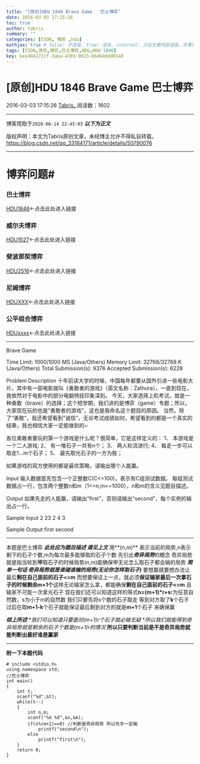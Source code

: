 ```yaml
---
title: "[原创]HDU 1846 Brave Game   巴士博弈"
date: 2016-03-03 17:15:26
toc: true
author: tabris
summary: ""
categories: [CSDN, 博弈 ,hdu]
mathjax: true # false: 不渲染, true: 渲染, internal: 只在文章内部渲染，文章列表中不渲染
tags: [CSDN,游戏,博弈,巴士博弈,HDU,HDU-1846]
key: key4042711f-2aba-4103-9d23-b6d648dd0140
---
```


# [原创]HDU 1846 Brave Game   巴士博弈

2016-03-03 17:15:26  [Tabris_](https://me.csdn.net/qq_33184171) 阅读数：1602

---

博客爬取于`2020-06-14 22:45:03`
***以下为正文***

版权声明：本文为Tabris原创文章，未经博主允许不得私自转载。
https://blog.csdn.net/qq_33184171/article/details/50790076

<!-- more -->

---


# 博弈问题#

### 巴士博弈
[HDU1846](http://blog.csdn.net/qq_33184171/article/details/50790076)<-点击此处进入链接
### 威尔夫博弈
[HDU1527](http://blog.csdn.net/qq_33184171/article/details/50790140)<-点击此处进入链接
### 斐波那契博弈
[HDU2516](http://acm.hdu.edu.cn/showproblem.php?pid=2516)<-点击此处进入链接
### 尼姆博弈
 [HDUXXX](http://blog.csdn.net/qq_33184171/article/details/50813592)<-点击此处进入链接
### 公平组合博弈
[HDUxxxx](asdfasd)<-点击此处进入链接

 
--------
Brave Game

Time Limit: 1000/1000 MS (Java/Others)    Memory Limit: 32768/32768 K (Java/Others)
Total Submission(s): 9376    Accepted Submission(s): 6228


Problem Description
十年前读大学的时候，中国每年都要从国外引进一些电影大片，其中有一部电影就叫《勇敢者的游戏》（英文名称：Zathura），一直到现在，我依然对于电影中的部分电脑特技印象深刻。
今天，大家选择上机考试，就是一种勇敢（brave）的选择；这个短学期，我们讲的是博弈（game）专题；所以，大家现在玩的也是“勇敢者的游戏”，这也是我命名这个题目的原因。
当然，除了“勇敢”，我还希望看到“诚信”，无论考试成绩如何，希望看到的都是一个真实的结果，我也相信大家一定能做到的~

各位勇敢者要玩的第一个游戏是什么呢？很简单，它是这样定义的：
1、  本游戏是一个二人游戏;
2、  有一堆石子一共有n个；
3、  两人轮流进行;
4、  每走一步可以取走1…m个石子；
5、  最先取光石子的一方为胜；

如果游戏的双方使用的都是最优策略，请输出哪个人能赢。
 

Input
输入数据首先包含一个正整数C(C<=100)，表示有C组测试数据。
每组测试数据占一行，包含两个整数n和m（1<=n,m<=1000），n和m的含义见题目描述。
 

Output
如果先走的人能赢，请输出“first”，否则请输出“second”，每个实例的输出占一行。
 

Sample Input
2
23 2
4 3
 

Sample Output
first
second

-------
本题是巴士博弈
***此处应为题目描述 请见上文***
用**(n,m)** 表示当前的局势,n表示剩下的石子个数,m为每次最多能够取的石子个数
先引出***奇异局势***的概念
奇异局势就是指当轮到**甲**取石子的时候局势(n,m)能确保甲无论怎么取石子都会输的局势
***简单一句话 奇异局势就是谁碰谁输的局势(无论你怎样取石子)***
要想赢就要想办法让最后**剩在自己面前的石子<=m**
而想要保证上一点，就必须**保证输家最后一次拿石子的时候剩余m+1个**这样无论输家怎么拿，都能确保**剩在自己面前的石子<=m** 且输家不可能一次拿光石子
现在我们还可以知道这样的等式**n=(m+1)*r+s**r为任意自然数，s为小于m的自然数
我们只要先将s个数的石子取走 等到对方取了**k**个石子过后在取**m+1-k**个石子就能保证最后剩到对方的就是**m+1**个石子 来确保赢

***综上所述*** **我们可以知道只要面对(m+1)*r个石子就必输无疑**
**所以我们就能得到奇异局势就是剩余的石子个数是(m+1)*r的情况**
**所以只要判断当前是不是奇异局势就能判断出最好谁是赢家**

-------
**附一下本题代码**
```
# include <stdio.h>
using namespace std;
//巴士博弈
int main()
{
    int t;
    scanf("%d",&t);
    while(t--)
    {
        int n,m;
        scanf("%d %d",&n,&m);
        if(n%(m+1)==0) //判断是奇异局势 所以先手一定输
            printf("second\n");
        else
            printf("first\n");
    }
    return 0;
}


```
